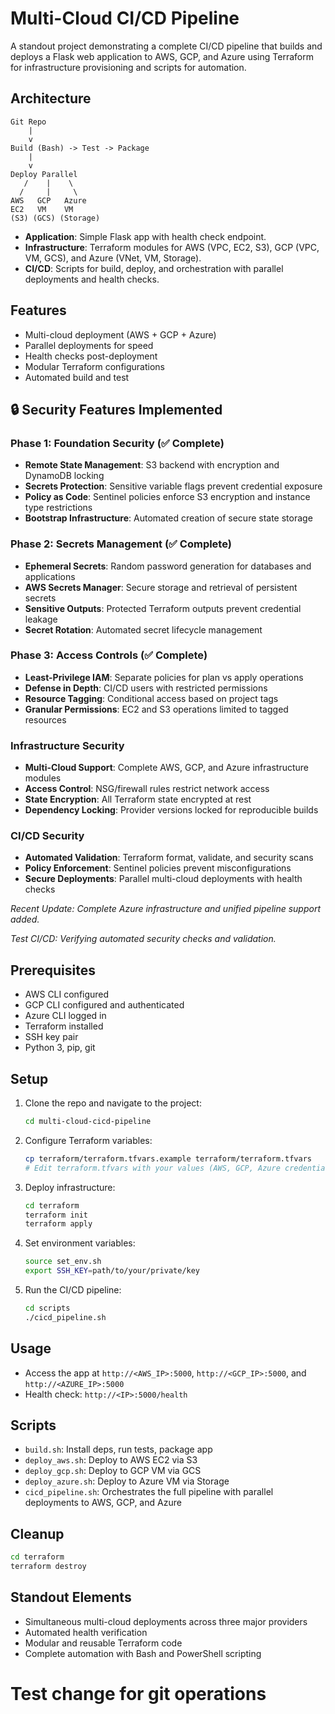 # Multi-Cloud CI/CD Pipeline

A standout project demonstrating a complete CI/CD pipeline that builds and deploys a Flask web application to AWS, GCP, and Azure using Terraform for infrastructure provisioning and scripts for automation.

## Architecture

```
Git Repo
    |
    v
Build (Bash) -> Test -> Package
    |
    v
Deploy Parallel
   /    |    \
  /     |     \
AWS   GCP   Azure
EC2   VM    VM
(S3) (GCS) (Storage)
```

- **Application**: Simple Flask app with health check endpoint.
- **Infrastructure**: Terraform modules for AWS (VPC, EC2, S3), GCP (VPC, VM, GCS), and Azure (VNet, VM, Storage).
- **CI/CD**: Scripts for build, deploy, and orchestration with parallel deployments and health checks.

## Features

- Multi-cloud deployment (AWS + GCP + Azure)
- Parallel deployments for speed
- Health checks post-deployment
- Modular Terraform configurations
- Automated build and test

## 🔒 Security Features Implemented

### Phase 1: Foundation Security (✅ Complete)
- **Remote State Management**: S3 backend with encryption and DynamoDB locking
- **Secrets Protection**: Sensitive variable flags prevent credential exposure
- **Policy as Code**: Sentinel policies enforce S3 encryption and instance type restrictions
- **Bootstrap Infrastructure**: Automated creation of secure state storage

### Phase 2: Secrets Management (✅ Complete)
- **Ephemeral Secrets**: Random password generation for databases and applications
- **AWS Secrets Manager**: Secure storage and retrieval of persistent secrets
- **Sensitive Outputs**: Protected Terraform outputs prevent credential leakage
- **Secret Rotation**: Automated secret lifecycle management

### Phase 3: Access Controls (✅ Complete)
- **Least-Privilege IAM**: Separate policies for plan vs apply operations
- **Defense in Depth**: CI/CD users with restricted permissions
- **Resource Tagging**: Conditional access based on project tags
- **Granular Permissions**: EC2 and S3 operations limited to tagged resources

### Infrastructure Security
- **Multi-Cloud Support**: Complete AWS, GCP, and Azure infrastructure modules
- **Access Control**: NSG/firewall rules restrict network access
- **State Encryption**: All Terraform state encrypted at rest
- **Dependency Locking**: Provider versions locked for reproducible builds

### CI/CD Security
- **Automated Validation**: Terraform format, validate, and security scans
- **Policy Enforcement**: Sentinel policies prevent misconfigurations
- **Secure Deployments**: Parallel multi-cloud deployments with health checks

*Recent Update: Complete Azure infrastructure and unified pipeline support added.*

*Test CI/CD: Verifying automated security checks and validation.*

## Prerequisites

- AWS CLI configured
- GCP CLI configured and authenticated
- Azure CLI logged in
- Terraform installed
- SSH key pair
- Python 3, pip, git

## Setup

1. Clone the repo and navigate to the project:
   ```bash
   cd multi-cloud-cicd-pipeline
   ```

2. Configure Terraform variables:
   ```bash
   cp terraform/terraform.tfvars.example terraform/terraform.tfvars
   # Edit terraform.tfvars with your values (AWS, GCP, Azure credentials)
   ```

3. Deploy infrastructure:
   ```bash
   cd terraform
   terraform init
   terraform apply
   ```

4. Set environment variables:
   ```bash
   source set_env.sh
   export SSH_KEY=path/to/your/private/key
   ```

5. Run the CI/CD pipeline:
   ```bash
   cd scripts
   ./cicd_pipeline.sh
   ```

## Usage

- Access the app at `http://<AWS_IP>:5000`, `http://<GCP_IP>:5000`, and `http://<AZURE_IP>:5000`
- Health check: `http://<IP>:5000/health`

## Scripts

- `build.sh`: Install deps, run tests, package app
- `deploy_aws.sh`: Deploy to AWS EC2 via S3
- `deploy_gcp.sh`: Deploy to GCP VM via GCS
- `deploy_azure.sh`: Deploy to Azure VM via Storage
- `cicd_pipeline.sh`: Orchestrates the full pipeline with parallel deployments to AWS, GCP, and Azure

## Cleanup

```bash
cd terraform
terraform destroy
```

## Standout Elements

- Simultaneous multi-cloud deployments across three major providers
- Automated health verification
- Modular and reusable Terraform code
- Complete automation with Bash and PowerShell scripting
# Test change for git operations